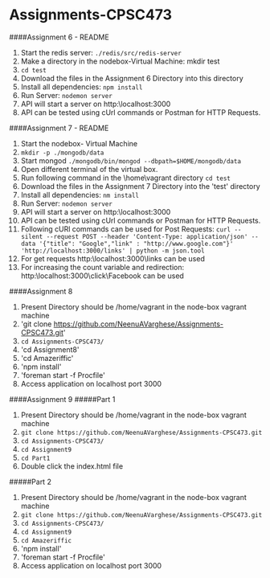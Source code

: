 # Assignments-CPSC473

####Assignment 6 - README
1. Start the redis server: `./redis/src/redis-server`
2. Make a directory in the nodebox-Virtual Machine: mkdir test
3. `cd test`
4. Download the files in the Assignment 6 Directory into this directory
5. Install all dependencies: `npm install`
6. Run Server: `nodemon server`
7. API will start a server on http:\\localhost:3000
8. API can be tested using cUrl commands or Postman for HTTP Requests.


####Assignment 7 - README
1. Start the nodebox- Virtual Machine
2. `mkdir -p ./mongodb/data`
3. Start mongod `./mongodb/bin/mongod --dbpath=$HOME/mongodb/data`
4. Open different terminal of the virtual box.
5. Run following command in the \home\vagrant directory  `cd test`
6. Download the files in the Assignment 7 Directory into the 'test' directory
7. Install all dependencies: `nm install`
8. Run Server: `nodemon server`
9. API will start a server on http:\\localhost:3000
10. API can be tested using cUrl commands or Postman for HTTP Requests.
11. Following cURl commands can be used for Post Requests:
  `curl --silent --request POST --header 'Content-Type: application/json' --data '{"title": "Google","link" : "http://www.google.com"}' 'http://localhost:3000/links' | python -m json.tool`
12. For get requests http:\\localhost:3000\links can be used
13. For increasing the count variable and redirection: http:\\localhost:3000\click\Facebook can be used
 
####Assignment 8
1. Present Directory should be /home/vagrant in the node-box vagrant machine
2. 'git clone https://github.com/NeenuAVarghese/Assignments-CPSC473.git'
3. `cd Assignments-CPSC473/`
3. 'cd Assignment8'
4. 'cd Amazeriffic'
5. 'npm install'
6. 'foreman start -f Procfile'
7. Access application on localhost port 3000


####Assignment 9
#####Part 1
1. Present Directory should be /home/vagrant in the node-box vagrant machine
2. `git clone https://github.com/NeenuAVarghese/Assignments-CPSC473.git`
3. `cd Assignments-CPSC473/`
4. `cd Assignment9`
5. `cd Part1`
6. Double click the index.html file

#####Part 2
1. Present Directory should be /home/vagrant in the node-box vagrant machine
2. `git clone https://github.com/NeenuAVarghese/Assignments-CPSC473.git`
3. `cd Assignments-CPSC473/`
4. `cd Assignment9`
5. `cd Amazeriffic`
6. 'npm install'
7. 'foreman start -f Procfile'
8. Access application on localhost port 3000



